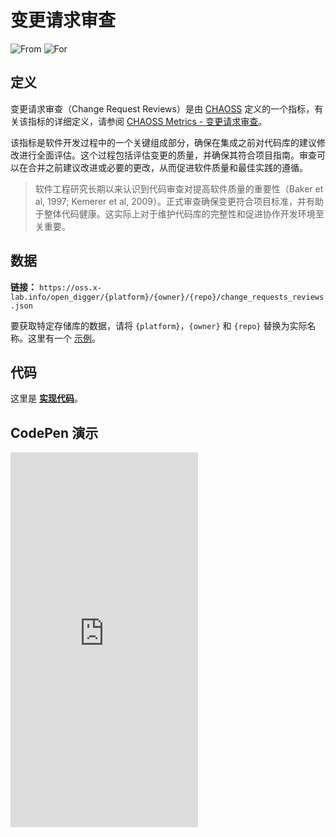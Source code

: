 # 变更请求审查

![From](https://img.shields.io/badge/来自-CHAOSS-blue) ![For](https://img.shields.io/badge/用于-仓库-blue)

## 定义

变更请求审查（Change Request Reviews）是由 [CHAOSS](https://chaoss.community) 定义的一个指标，有关该指标的详细定义，请参阅 [CHAOSS Metrics - 变更请求审查](https://chaoss.community/kb/metric-change-request-reviews/)。

该指标是软件开发过程中的一个关键组成部分，确保在集成之前对代码库的建议修改进行全面评估。这个过程包括评估变更的质量，并确保其符合项目指南。审查可以在合并之前建议改进或必要的更改，从而促进软件质量和最佳实践的遵循。

> 软件工程研究长期以来认识到代码审查对提高软件质量的重要性（Baker et al, 1997; Kemerer et al, 2009）。正式审查确保变更符合项目标准，并有助于整体代码健康。这实际上对于维护代码库的完整性和促进协作开发环境至关重要。

## 数据

**链接：** `https://oss.x-lab.info/open_digger/{platform}/{owner}/{repo}/change_requests_reviews.json`

要获取特定存储库的数据，请将 `{platform}`，`{owner}` 和 `{repo}` 替换为实际名称。这里有一个 [示例](https://oss.x-lab.info/open_digger/github/X-lab2017/open-digger/change_requests_reviews.json)。

## 代码

这里是 [**实现代码**](https://github.com/X-lab2017/open-digger/blob/master/src/metrics/chaoss.ts#L734)。

## CodePen 演示

<iframe height="600" scrolling="no" title="OpenDigger - [CHAOSS] Change Requests Reviews" src="https://codepen.io/frank-zsy/embed/bGjPGxw?default-tab=js%2Cresult&editable=true" frameborder="no" loading="lazy" allowtransparency="true" allowfullscreen="true">
  See the Pen <a href="https://codepen.io/frank-zsy/pen/bGjPGxw">
  OpenDigger - [CHAOSS] Change Requests Reviews</a> by Frank Zhao (<a href="https://codepen.io/frank-zsy">@frank-zsy</a>)
  on <a href="https://codepen.io">CodePen</a>.
</iframe>
